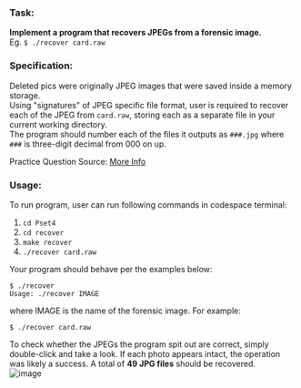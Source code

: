 ### Task: ###
**Implement a program that recovers JPEGs from a forensic image.**<br>
Eg. `$ ./recover card.raw`

### Specification: ###
Deleted pics were originally JPEG images that were saved inside a memory storage.<br>
Using "signatures" of JPEG specific file format, user is required to recover each of the JPEG from `card.raw`, storing each as a separate file in your current working directory.<br>
The program should number each of the files it outputs as `###.jpg` where `###` is three-digit decimal from 000 on up. 

Practice Question Source: [More Info](https://cs50.harvard.edu/x/2022/psets/4/recover/) 

### Usage: ###

To run program, user can run following commands in codespace terminal:

1. `cd Pset4`
2. `cd recover`
3. `make recover`
4. `./recover card.raw`

Your program should behave per the examples below:
```
$ ./recover
Usage: ./recover IMAGE
```
where IMAGE is the name of the forensic image. For example:
```
$ ./recover card.raw
```

To check whether the JPEGs the program spit out are correct, simply double-click and take a look. If each photo appears intact, the operation was likely a success.
A total of **49 JPG files** should be recovered.<br>
![image](https://user-images.githubusercontent.com/107826905/213927953-dfce2035-0d3f-489b-b790-960e95b3fe2d.png)

